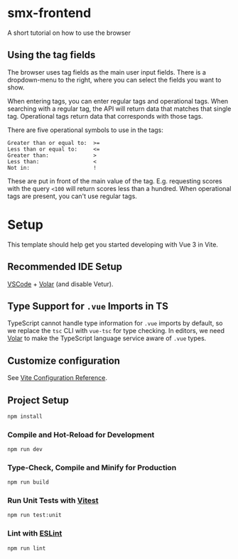 # smx-frontend
A short tutorial on how to use the browser

## Using the tag fields
The browser uses tag fields as the main user input fields. There is a dropdown-menu to the right, where you can select the fields you want to show.

When entering tags, you can enter regular tags and operational tags. When searching with a regular tag, the API will return data that matches that single tag. Operational tags return data that corresponds with those tags.

There are five operational symbols to use in the tags:
```
Greater than or equal to:  >=
Less than or equal to:     <=
Greater than:              >
Less than:                 <
Not in:                    !
```
These are put in front of the main value of the tag. E.g. requesting scores with the query `<100` will return scores less than a hundred.
When operational tags are present, you can't use regular tags.




# Setup
This template should help get you started developing with Vue 3 in Vite.

## Recommended IDE Setup

[VSCode](https://code.visualstudio.com/) + [Volar](https://marketplace.visualstudio.com/items?itemName=Vue.volar) (and disable Vetur).

## Type Support for `.vue` Imports in TS

TypeScript cannot handle type information for `.vue` imports by default, so we replace the `tsc` CLI with `vue-tsc` for type checking. In editors, we need [Volar](https://marketplace.visualstudio.com/items?itemName=Vue.volar) to make the TypeScript language service aware of `.vue` types.

## Customize configuration

See [Vite Configuration Reference](https://vite.dev/config/).

## Project Setup

```sh
npm install
```

### Compile and Hot-Reload for Development

```sh
npm run dev
```

### Type-Check, Compile and Minify for Production

```sh
npm run build
```

### Run Unit Tests with [Vitest](https://vitest.dev/)

```sh
npm run test:unit
```

### Lint with [ESLint](https://eslint.org/)

```sh
npm run lint
```
